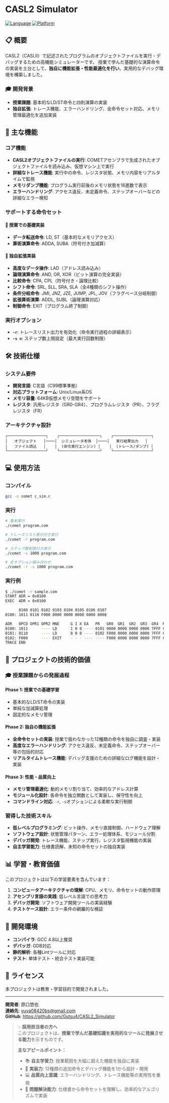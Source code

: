 # CASL2 Simulator

[![Language](https://img.shields.io/badge/Language-C-blue.svg)](https://en.wikipedia.org/wiki/C_(programming_language))
[![Platform](https://img.shields.io/badge/Platform-Unix%2FLinux-lightgrey.svg)](https://www.unix.org/)

## 📋 概要

CASL2（CASLⅡ）で記述されたプログラムのオブジェクトファイルを実行・デバッグするための高機能シミュレーターです。
授業で学んだ基礎的な演算命令の実装を土台として、**独自に機能拡張・性能最適化を行い**、実用的なデバッグ環境を構築しました。

### 🎓 開発背景
- **授業課題**: 基本的なLD/ST命令と四則演算の実装
- **独自拡張**: トレース機能、エラーハンドリング、全命令セット対応、メモリ管理最適化を追加実装

## 🚀 主な機能

### コア機能
- **CASL2オブジェクトファイルの実行**: COMETアセンブラで生成されたオブジェクトファイルを読み込み、仮想マシン上で実行
- **詳細なトレース機能**: 実行中の命令、レジスタ状態、メモリ内容をリアルタイムで監視
- **メモリダンプ機能**: プログラム実行前後のメモリ状態を16進数で表示
- **エラーハンドリング**: アクセス違反、未定義命令、ステップオーバーなどの詳細なエラー検知

### サポートする命令セット
#### 🎯 授業での基礎実装
- **データ転送命令**: LD, ST（基本的なメモリアクセス）
- **算術演算命令**: ADDA, SUBA（符号付き加減算）

#### 🚀 独自拡張実装
- **高度なデータ操作**: LAD（アドレス読み込み）
- **論理演算命令**: AND, OR, XOR（ビット演算の完全実装）
- **比較命令**: CPA, CPL（符号付き・論理比較）
- **シフト命令**: SRL, SLL, SRA, SLA（全4種類のシフト操作）
- **条件分岐命令**: JMI, JNZ, JZE, JUMP, JPL, JOV（フラグベース分岐制御）
- **拡張算術演算**: ADDL, SUBL（論理演算対応）
- **制御命令**: EXIT（プログラム終了制御）

### 実行オプション
- **`-r`**: トレースリスト出力を有効化（命令実行過程の詳細表示）
- **`-s n`**: ステップ数上限設定（最大実行回数制限）

## 🛠️ 技術仕様

### システム要件
- **開発言語**: C言語（C99標準準拠）
- **対応プラットフォーム**: Unix/Linux系OS
- **メモリ容量**: 64KB仮想メモリ空間をサポート
- **レジスタ**: 汎用レジスタ（GR0-GR4）、プログラムレジスタ（PR）、フラグレジスタ（FR）

### アーキテクチャ設計
```
┌─────────────────┐    ┌──────────────────┐    ┌─────────────────┐
│   オブジェクト   │────│  シミュレータ本体  │────│   実行結果出力   │
│   ファイル読込   │    │  (命令実行エンジン) │    │  (トレース/ダンプ) │
└─────────────────┘    └──────────────────┘    └─────────────────┘
```

## 💻 使用方法

### コンパイル
```bash
gcc -o comet c_sim.c
```

### 実行
```bash
# 基本実行
./comet program.com

# トレースリスト表示付き実行
./comet -r program.com

# ステップ数制限付き実行
./comet -s 1000 program.com

# 全オプション組み合わせ
./comet -r -s 1000 program.com
```

### 実行例
```bash
$ ./comet -r sample.com
START ADR = 0x0100
EXEC  ADR = 0x0100

      0100 0101 0102 0103 0104 0105 0106 0107
0100: 1011 0110 F000 0000 0000 0000 0000 0000

ADR   OPCD OPR1 OPR2 MNE     G I X EA   PR   GR0  GR1  GR2  GR3  GR4  MR   FR
0100: 1011      ---- LD      1 0 0 ---- 0101 0000 0000 0000 0000 7FFF 00FF 0000
0101: 0110      ---- LD      0 0 0 ---- 0102 F000 0000 0000 0000 7FFF 00FF 0000
0102: F000      ---- EXIT    - - - ---- ---- F000 0000 0000 0000 7FFF 00FF 0000
TRACE END
```

## 🎯 プロジェクトの技術的価値

### 🎓 授業課題からの発展過程

#### Phase 1: 授業での基礎学習
- 基本的なLD/ST命令の実装
- 単純な加減算処理
- 固定的なメモリ管理

#### Phase 2: 独自の機能拡張
- **全命令セットの実装**: 授業で扱わなかった12種類の命令を独自に調査・実装
- **高度なエラーハンドリング**: アクセス違反、未定義命令、ステップオーバー等の包括的対応
- **リアルタイムトレース機能**: デバッグ支援のための詳細なログ機能を設計・実装

#### Phase 3: 性能・品質向上
- **メモリ管理最適化**: 動的メモリ割り当て、効率的なアドレス計算
- **モジュール化設計**: 各命令を独立関数として実装し、保守性を向上
- **コマンドライン対応**: `-r`, `-s`オプションによる柔軟な実行制御

### 習得した技術スキル
- **低レベルプログラミング**: ビット操作、メモリ直接制御、ハードウェア理解
- **ソフトウェア設計**: 状態管理パターン、エラー処理体系、モジュール分割
- **デバッガ開発**: トレース機能、ステップ実行、レジスタ監視機能の実装
- **自主学習能力**: 仕様書読解、未知の命令セットの独自実装

## 📊 学習・教育価値

このプロジェクトは以下の学習要素を含んでいます：

1. **コンピュータアーキテクチャの理解**: CPU、メモリ、命令セットの動作原理
2. **アセンブリ言語の実践**: 低レベル言語での思考力
3. **デバッガ開発**: ソフトウェア開発ツールの実装経験
4. **テストケース設計**: エラー条件の網羅的な検証

## 🔧 開発環境

- **コンパイラ**: GCC 4.8以上推奨
- **デバッガ**: GDB対応
- **静的解析**: 各種Lintツールに対応
- **テスト**: 単体テスト・統合テスト実装可能

## 📝 ライセンス

本プロジェクトは教育・学習目的で開発されました。

---

**開発者**: 原口悠也  
**連絡先**: yuya08420bs@gmail.com  
**GitHub**: https://github.com/Gutsu4/CASL2_Simulator

> 💡 **採用担当者の方へ**  
> このプロジェクトは、**授業で学んだ基礎知識を実用的なツールに発展させる能力**を示すものです。  
> 
> **主なアピールポイント：**
> - 📚 **自主学習力**: 授業範囲を大幅に超えた機能を独自に実装
> - 🔧 **実装力**: 12種類の追加命令とデバッグ機能を1から設計・開発  
> - 💻 **品質向上意識**: エラーハンドリング、トレース機能等の実用性を重視
> - 🎯 **問題解決能力**: 仕様書から命令セットを理解し、効率的なアルゴリズムで実装